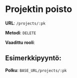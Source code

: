 # Projektin poisto

**URL**: `/projects/:pk`

**Metodi**: `DELETE`

**Vaadittu rooli**:

## Esimerkkipyyntö:

**Polku**: `BASE_URL/projects/:pk`
